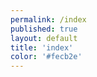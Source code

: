 ```yaml
---
permalink: /index
published: true
layout: default
title: 'index'
color: '#fecb2e'
---
```


<script>
//So that we see the initial animation
// setTimeout(function() {
//   var isMobile = /iPhone|iPad|iPod|Android/i.test(navigator.userAgent);
//   if(!isMobile) window.location = document.querySelector('nav a').href
// }, 1750)
</script>
